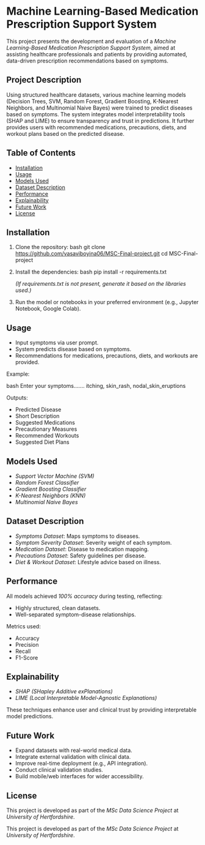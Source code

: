 # Machine Learning-Based Medication Prescription Support System

This project presents the development and evaluation of a *Machine Learning-Based Medication Prescription Support System*, aimed at assisting healthcare professionals and patients by providing automated, data-driven prescription recommendations based on symptoms.

##  Project Description

Using structured healthcare datasets, various machine learning models (Decision Trees, SVM, Random Forest, Gradient Boosting, K-Nearest Neighbors, and Multinomial Naive Bayes) were trained to predict diseases based on symptoms. The system integrates model interpretability tools (SHAP and LIME) to ensure transparency and trust in predictions. It further provides users with recommended medications, precautions, diets, and workout plans based on the predicted disease.

##  Table of Contents

- [Installation](#installation)
- [Usage](#usage)
- [Models Used](#models-used)
- [Dataset Description](#dataset-description)
- [Performance](#performance)
- [Explainability](#explainability)
- [Future Work](#future-work)
- [License](#license)

##  Installation

1. Clone the repository:
   bash
   git clone https://github.com/vasaviboyina06/MSC-Final-project.git
   cd MSC-Final-project
   
2. Install the dependencies:
   bash
   pip install -r requirements.txt
   
   *(If requirements.txt is not present, generate it based on the libraries used.)*

3. Run the model or notebooks in your preferred environment (e.g., Jupyter Notebook, Google Colab).

##  Usage

- Input symptoms via user prompt.
- System predicts disease based on symptoms.
- Recommendations for medications, precautions, diets, and workouts are provided.

Example:

bash
Enter your symptoms....... itching, skin_rash, nodal_skin_eruptions


Outputs:
- Predicted Disease
- Short Description
- Suggested Medications
- Precautionary Measures
- Recommended Workouts
- Suggested Diet Plans

##  Models Used

- *Support Vector Machine (SVM)*
- *Random Forest Classifier*
- *Gradient Boosting Classifier*
- *K-Nearest Neighbors (KNN)*
- *Multinomial Naive Bayes*

##  Dataset Description

- *Symptoms Dataset*: Maps symptoms to diseases.
- *Symptom Severity Dataset*: Severity weight of each symptom.
- *Medication Dataset*: Disease to medication mapping.
- *Precautions Dataset*: Safety guidelines per disease.
- *Diet & Workout Dataset*: Lifestyle advice based on illness.

##  Performance

All models achieved *100% accuracy* during testing, reflecting:
- Highly structured, clean datasets.
- Well-separated symptom-disease relationships.

Metrics used:
- Accuracy
- Precision
- Recall
- F1-Score

##  Explainability

- *SHAP (SHapley Additive exPlanations)*
- *LIME (Local Interpretable Model-Agnostic Explanations)*

These techniques enhance user and clinical trust by providing interpretable model predictions.

##  Future Work

- Expand datasets with real-world medical data.
- Integrate external validation with clinical data.
- Improve real-time deployment (e.g., API integration).
- Conduct clinical validation studies.
- Build mobile/web interfaces for wider accessibility.

##  License
This project is developed as part of the *MSc Data Science Project* at *University of Hertfordshire*.

This project is developed as part of the *MSc Data Science Project* at *University of Hertfordshire*.
